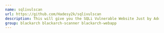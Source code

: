 ```yaml
---
name: sqlivulscan
url: https://github.com/Hadesy2k/sqlivulscan
description: This will give you the SQLi Vulnerable Website Just by Adding the Dork.
group: blackarch blackarch-scanner blackarch-webapp
---
```

